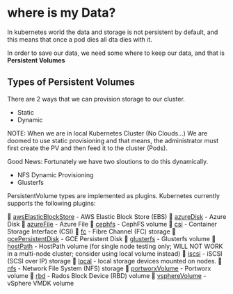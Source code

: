 # where is my Data?
In kubernetes world the data and storage is not persistent by default, and this means that once a pod dies all dta dies with it.

In order to save our data, we need some where to keep our data, and that is **Persistent Volumes**

## Types of Persistent Volumes
There are 2 ways that we can provision storage to our cluster.
- Static
- Dynamic

NOTE: When we are in local Kubernetes Cluster (No Clouds...) We are doomed to use static provisioning and that means, the administrator must first create the PV and then feed it to the cluster (Pods).

Good News: Fortunately we have two sloutions to do this dynamically.
- NFS Dynamic Provisioning
- Glusterfs

PersistentVolume types are implemented as plugins. Kubernetes currently supports the following plugins:

📌 [awsElasticBlockStore](https://kubernetes.io/docs/concepts/storage/volumes/#awselasticblockstore) - AWS Elastic Block Store (EBS)
📌 [azureDisk](https://kubernetes.io/docs/concepts/storage/volumes/#azuredisk) - Azure Disk
📌 [azureFile](https://kubernetes.io/docs/concepts/storage/volumes/#azurefile) - Azure File
📌 [cephfs](https://kubernetes.io/docs/concepts/storage/volumes/#cephfs) - CephFS volume
📌 [csi](https://kubernetes.io/docs/concepts/storage/volumes/#csi) - Container Storage Interface (CSI)
📌 [fc](https://kubernetes.io/docs/concepts/storage/volumes/#fc) - Fibre Channel (FC) storage
📌 [gcePersistentDisk](https://kubernetes.io/docs/concepts/storage/volumes/#gcepersistentdisk) - GCE Persistent Disk
📌 [glusterfs](https://kubernetes.io/docs/concepts/storage/volumes/#glusterfs) - Glusterfs volume
📌 [hostPath](https://kubernetes.io/docs/concepts/storage/volumes/#hostpath) - HostPath volume (for single node testing only; WILL NOT WORK in a multi-node cluster; consider using local volume instead)
📌 [iscsi](https://kubernetes.io/docs/concepts/storage/volumes/#iscsi) - iSCSI (SCSI over IP) storage
📌 [local](https://kubernetes.io/docs/concepts/storage/volumes/#local) - local storage devices mounted on nodes.
📌 [nfs](https://kubernetes.io/docs/concepts/storage/volumes/#nfs) - Network File System (NFS) storage
📌 [portworxVolume](https://kubernetes.io/docs/concepts/storage/volumes/#portworxvolume) - Portworx volume
📌 [rbd](https://kubernetes.io/docs/concepts/storage/volumes/#rbd) - Rados Block Device (RBD) volume
📌 [vsphereVolume](https://kubernetes.io/docs/concepts/storage/volumes/#vspherevolume) - vSphere VMDK volume


